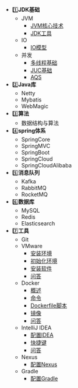 * 1️⃣**JDK基础**
  * JVM
    * [JVM核心技术](jdk_base/jvm/jvm_core)
    * [JDK工具](jdk_base/jvm/jdk_tool)
  * IO
    * [IO模型](jdk_base/io/io_model)
  * 并发
    * [多线程基础](jdk_base/concurrency/thread_base)
    * [JUC基础](jdk_base/concurrency/juc)
    * [AQS](jdk_base/concurrency/aqs)
* 2️⃣**Java库**
  * Netty
  * Mybatis
  * WebMagic
* 3️⃣**算法**
  * 数据结构与算法
* 4️⃣**spring体系**
  * SpringCore
  * SpringMVC
  * SpringBoot
  * SpringCloud
  * SpringCloudAlibaba
* 5️⃣**消息队列**
  * Kafka
  * RabbitMQ
  * RocketMQ
* 6️⃣**数据库**
  * MySQL
  * Redis
  * Elasticsearch
* 7️⃣**工具**
  * Git
  * VMware
    * [安装环境](tool/vmware/install_vm)
    * [初始化环境](tool/vmware/init_vm)
    * [安装软件](tool/vmware/install_software)
    * [问答](tool/vmware/q&a)
  * Docker
    * [概述](tool/docker/overview)
    * [命令](tool/docker/command)
    * [Dockerfile脚本](tool/docker/dockerfile)
    * [镜像](tool/docker/images)
    * [问答](tool/docker/q&a)
  * IntelliJ IDEA
    * [配置IDEA](tool/intellij_idea/config)
    * [快捷键](tool/intellij_idea/shortcut_keys)
    * [问答](tool/intellij_idea/q&a)
  * Nexus
    * [配置Nexus](tool/nexus/config)
  * Gradle
    * [配置Gradle](tool/gradle/config)